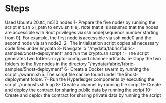 # Steps

Used Ubuntu 20.04, m510 nodes 
1- Prepare the five nodes by running the script init.sh 5 [ path to env0.sh file]. Note that it is assumed that the nodes are accessible with Root privileges via ssh node[sequence number starting from 0]. For example, the first node is accessible via ssh node0 and the second node via ssh node2.
2- The initialization script copies all necessary code files under /mydata
3- Navigate to "/mydata/fabric/fabric-samples/5host-deployment" and run the crypto.sh script 
4- The script generates two folders: crypto-config and channel-artifacts. 
5- Copy the two folders to the five nodes in the directory "/mydata/fabric/fabric-samples/5host-deployment"
6- Create a Docker swarm by running the script ./swarm.sh 5. The script file can be found under the 5host-deployment folder.
7- Run the Hyperledger components by executing the script  ./runhosts.sh 5 up
8- Create a channel by running the script 
9- Create and deploy the contract for sharing public data by running the script
10- Create and deploy the contract for sharing private data by running the script
